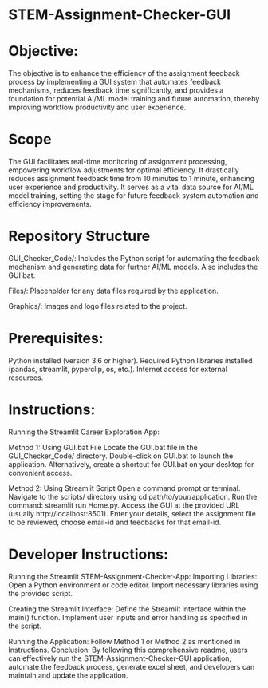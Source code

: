 # STEM-Assignment-Checker-GUI

# Objective:
The objective is to enhance the efficiency of the assignment feedback process by implementing a GUI system that automates feedback mechanisms, reduces feedback time significantly, and provides a foundation for potential AI/ML model training and future automation, thereby improving workflow productivity and user experience.

# Scope
The GUI facilitates real-time monitoring of assignment processing, empowering workflow adjustments for optimal efficiency. It drastically reduces assignment feedback time from 10 minutes to 1 minute, enhancing user experience and productivity. It serves as a vital data source for AI/ML model training, setting the stage for future feedback system automation and efficiency improvements.

# Repository Structure
GUI_Checker_Code/: Includes the Python script for automating the feedback mechanism and generating data for further AI/ML models. Also includes the GUI bat.

Files/: Placeholder for any data files required by the application.

Graphics/: Images and logo files related to the project.

# Prerequisites:
Python installed (version 3.6 or higher).
Required Python libraries installed (pandas, streamlit, pyperclip, os, etc.).
Internet access for external resources.

# Instructions:
Running the Streamlit Career Exploration App:

Method 1: Using GUI.bat File
Locate the GUI.bat file in the GUI_Checker_Code/ directory.
Double-click on GUI.bat to launch the application.
Alternatively, create a shortcut for GUI.bat on your desktop for convenient access.

Method 2: Using Streamlit Script
Open a command prompt or terminal.
Navigate to the scripts/ directory using cd path/to/your/application.
Run the command: streamlit run Home.py.
Access the GUI at the provided URL (usually http://localhost:8501).
Enter your details, select the assignment file to be reviewed, choose email-id and feedbacks for that email-id.

# Developer Instructions:
Running the Streamlit STEM-Assignment-Checker-App:
Importing Libraries:
Open a Python environment or code editor.
Import necessary libraries using the provided script.

Creating the Streamlit Interface:
Define the Streamlit interface within the main() function.
Implement user inputs and error handling as specified in the script.

Running the Application:
Follow Method 1 or Method 2 as mentioned in Instructions.
Conclusion:
By following this comprehensive readme, users can effectively run the STEM-Assignment-Checker-GUI application, automate the feedback process, generate excel sheet, and developers can maintain and update the application.

